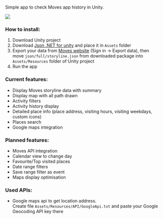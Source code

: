 Simple app to check Moves app history in Unity.

![][image-1]

### How to install:

1. Download Unity project
2. Download [Json .NET for unity][1] and place it in `Assets` folder
3. Export your data from [Moves website][2] (Sign in -\> Export data), then move `json/full/storyline.json` from downloaded package into `Assets/Resources` folder of Unity project
4. Run the app

### Current features:
- Display Moves storyline data with summary
- Display map with all path drawn
- Activity filters
- Activity history display
- Detailed place info (place address, visiting hours, visiting weekdays, custom icons)
- Places search
- Google maps integration
### Planned features:
- Moves API integration
- Calendar view to change day
- Favourite/Top visited places
- Date range filters
- Save range filter as event
- Maps display optimisation

### Used APIs:
- Google maps api to get location address.  
	Create file `Assets/Resources/API/GoogleApi.txt` and paste your Google Geocoding API key there

[1]:	https://assetstore.unity.com/packages/tools/input-management/json-net-for-unity-11347
[2]:	http://moves-app.com

[image-1]:	https://i.imgur.com/mEemcu6.png
